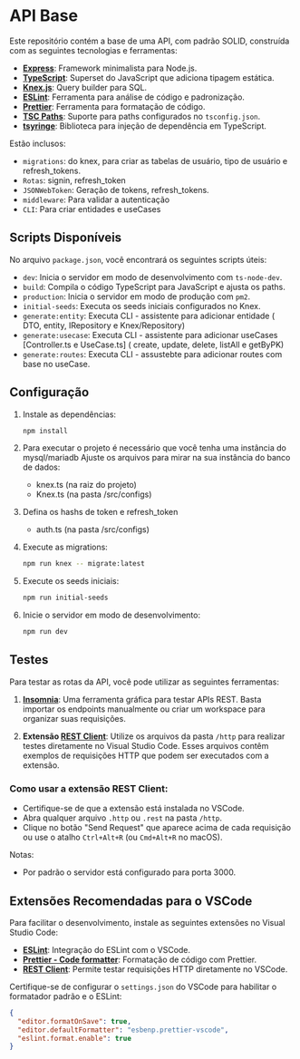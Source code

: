 # API Base

Este repositório contém a base de uma API, com padrão SOLID, construída com as seguintes tecnologias e ferramentas:

- **[Express](https://expressjs.com/)**: Framework minimalista para Node.js.
- **[TypeScript](https://www.typescriptlang.org/)**: Superset do JavaScript que adiciona tipagem estática.
- **[Knex.js](https://knexjs.org/)**: Query builder para SQL.
- **[ESLint](https://eslint.org/)**: Ferramenta para análise de código e padronização.
- **[Prettier](https://prettier.io/)**: Ferramenta para formatação de código.
- **[TSC Paths](https://github.com/dividab/tscpaths)**: Suporte para paths configurados no `tsconfig.json`.
- **[tsyringe](https://github.com/microsoft/tsyringe)**: Biblioteca para injeção de dependência em TypeScript.



Estão inclusos:
- `migrations`: do knex, para criar as tabelas de usuário, tipo de usuário e refresh_tokens.
- `Rotas`: signin, refresh_token
- `JSONWebToken`: Geração de tokens, refresh_tokens.
- `middleware`: Para validar a autenticação
- `CLI`: Para criar entidades e useCases

## Scripts Disponíveis

No arquivo `package.json`, você encontrará os seguintes scripts úteis:

- `dev`: Inicia o servidor em modo de desenvolvimento com `ts-node-dev`.
- `build`: Compila o código TypeScript para JavaScript e ajusta os paths.
- `production`: Inicia o servidor em modo de produção com `pm2`.
- `initial-seeds`: Executa os seeds iniciais configurados no Knex.
- `generate:entity`: Executa CLI - assistente para adicionar entidade ( DTO, entity, IRepository e Knex/Repository)
- `generate:usecase`: Executa CLI  - assistente para adicionar useCases [Controller.ts e UseCase.ts] ( create, update, delete, listAll e getByPK)
- `generate:routes`: Executa CLI - assustebte para adicionar routes com base no useCase.

## Configuração

1. Instale as dependências:
    ```bash
    npm install
    ```

2. Para executar o projeto é necessário que você tenha uma instância do mysql/mariadb
   Ajuste os arquivos para mirar na sua instância do banco de dados: 
   - knex.ts (na raiz do projeto)
   - Knex.ts (na pasta /src/configs)

3. Defina os hashs de token e refresh_token
   - auth.ts (na pasta /src/configs)

3. Execute as migrations:
    ```bash
    npm run knex -- migrate:latest
    ```
4. Execute os seeds iniciais:
    ```bash
    npm run initial-seeds
    ```  
5. Inicie o servidor em modo de desenvolvimento:
    ```bash
    npm run dev
    ```  

## Testes

Para testar as rotas da API, você pode utilizar as seguintes ferramentas:

1. **[Insomnia](https://insomnia.rest/)**: Uma ferramenta gráfica para testar APIs REST. Basta importar os endpoints manualmente ou criar um workspace para organizar suas requisições.

2. **Extensão [REST Client](https://marketplace.visualstudio.com/items?itemName=humao.rest-client)**: Utilize os arquivos da pasta `/http` para realizar testes diretamente no Visual Studio Code. Esses arquivos contêm exemplos de requisições HTTP que podem ser executados com a extensão.

### Como usar a extensão REST Client:

- Certifique-se de que a extensão está instalada no VSCode.
- Abra qualquer arquivo `.http` ou `.rest` na pasta `/http`.
- Clique no botão "Send Request" que aparece acima de cada requisição ou use o atalho `Ctrl+Alt+R` (ou `Cmd+Alt+R` no macOS).


Notas:
- Por padrão o servidor está configurado para porta 3000.



## Extensões Recomendadas para o VSCode

Para facilitar o desenvolvimento, instale as seguintes extensões no Visual Studio Code:

- **[ESLint](https://marketplace.visualstudio.com/items?itemName=dbaeumer.vscode-eslint)**: Integração do ESLint com o VSCode.
- **[Prettier - Code formatter](https://marketplace.visualstudio.com/items?itemName=esbenp.prettier-vscode)**: Formatação de código com Prettier.
- **[REST Client](https://marketplace.visualstudio.com/items?itemName=humao.rest-client)**: Permite testar requisições HTTP diretamente no VSCode.


Certifique-se de configurar o `settings.json` do VSCode para habilitar o formatador padrão e o ESLint:

```json
{
  "editor.formatOnSave": true,
  "editor.defaultFormatter": "esbenp.prettier-vscode",
  "eslint.format.enable": true
}
```



